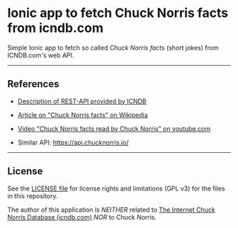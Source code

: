# Ionic app to fetch Chuck Norris facts from icndb.com #

Simple Ionic app to fetch so called *Chuck Norris facts* (short jokes) from
ICNDB.com's web API.

----

## References ##

* [Description of REST-API provided by ICNDB](http://www.icndb.com/api/)

* [Article on "Chuck Norris facts" on Wikipedia](https://en.wikipedia.org/wiki/Chuck_Norris_facts)

* [Video "Chuck Norris facts read by Chuck Norris" on youtube.com](https://www.youtube.com/watch?v=kQmPMZeN7JQ)

* Similar API: https://api.chucknorris.io/

----

## License ##

See the [LICENSE file](LICENSE.md) for license rights and limitations (GPL v3) for the files in this repository.

The author of this application is *NEITHER* related to [The Internet Chuck Norris Database (icndb.com)](http://www.icndb.com/) *NOR* to Chuck Norris.
